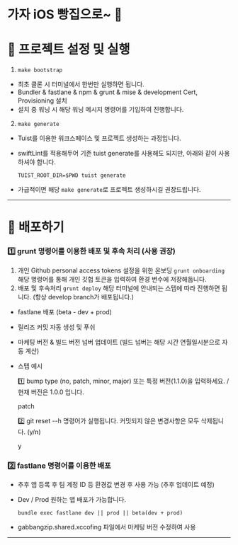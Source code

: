 # 가자 iOS 빵집으로~ 🍞

# 🤖 프로젝트 설정 및 실행
1. `make bootstrap`
  - 최초 클론 시 터미널에서 한번만 실행하면 됩니다.
  - Bundler & fastlane & npm & grunt & mise & development Cert, Provisioning 설치
  - 설치 중 워닝 시 해당 워닝 메시지 명령어를 기입하여 진행합니다.
2. `make generate`
  - Tuist를 이용한 워크스페이스 및 프로젝트 생성하는 과정입니다.
  - swiftLint를 적용해두어 기존 tuist generate를 사용해도 되지만, 아래와 같이 사용하셔야 합니다.
    
    `TUIST_ROOT_DIR=$PWD tuist generate`
  - 가급적이면 해당 `make generate`로 프로젝트 생성하시길 권장드립니다.
***
# 🚀 배포하기
### 1️⃣ grunt 명령어를 이용한 배포 및 후속 처리 (사용 권장)
1. 개인 Github personal access tokens 설정을 위한 온보딩
    `grunt onboarding` 
    해당 명령어를 통해 개인 깃헙 토큰을 입력하여 환경 변수에 저장해둡니다.
2. 배포 및 후속처리
    `grunt deploy`
    해당 터미널에 안내되는 스텝에 따라 진행하면 됩니다. (항상 develop branch가 배포됩니다.)
- fastlane 배포 (beta - dev + prod)
- 릴리즈 커밋 자동 생성 및 푸쉬
- 마케팅 버전 & 빌드 버전 넘버 업데이트 (빌드 넘버는 해당 시간 연월일시분으로 자동 계산)
- 스텝 예시

  1️⃣ bump type (no, patch, minor, major) 또는 특정 버전(1.1.0)을 입력하세요. / 현재 버전은 1.0.0 입니다.

  patch

  2️⃣ git reset --h 명령어가 실행됩니다. 커밋되지 않은 변경사항은 모두 삭제됩니다. (y/n)

  y

### 2️⃣ fastlane 명령어를 이용한 배포
  - 추후 앱 등록 후 팀 계정 ID 등 환경값 변경 후 사용 가능 (추후 업데이트 예정)
  - Dev / Prod 원하는 앱 배포가 가능합니다.

    `bundle exec fastlane dev || prod || beta(dev + prod)`
  - gabbangzip.shared.xccofing 파일에서 마케팅 버전 수정하여 사용
***
